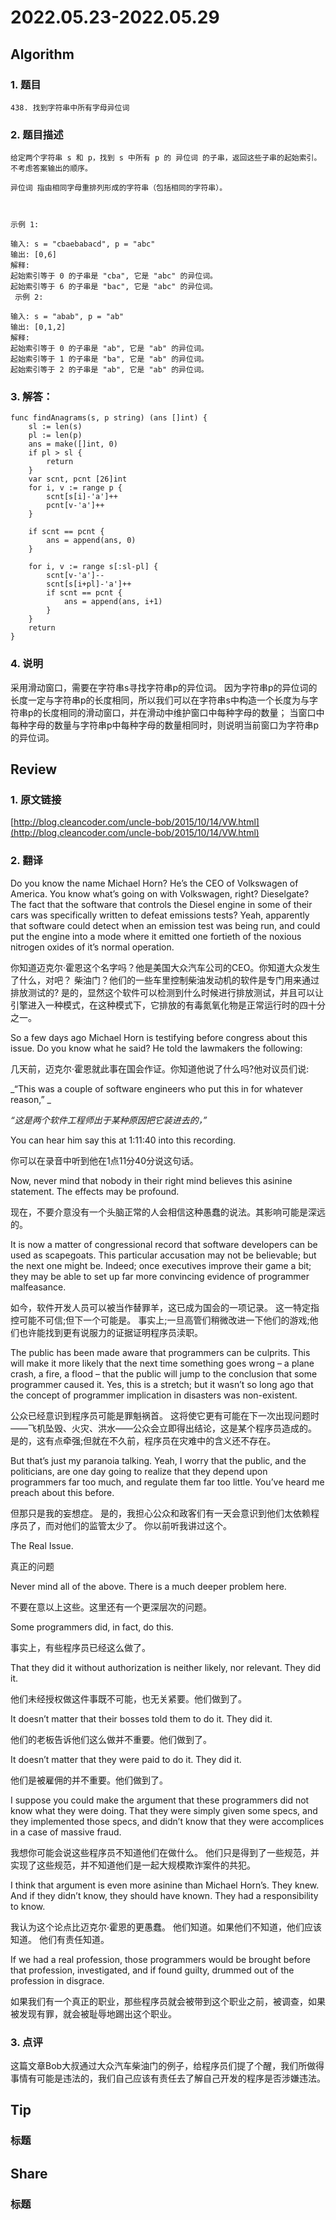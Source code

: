 # 2022.05.23-2022.05.29

## Algorithm
### 1. 题目
```
438. 找到字符串中所有字母异位词
```
### 2. 题目描述
```
给定两个字符串 s 和 p，找到 s 中所有 p 的 异位词 的子串，返回这些子串的起始索引。不考虑答案输出的顺序。

异位词 指由相同字母重排列形成的字符串（包括相同的字符串）。

 

示例 1:

输入: s = "cbaebabacd", p = "abc"
输出: [0,6]
解释:
起始索引等于 0 的子串是 "cba", 它是 "abc" 的异位词。
起始索引等于 6 的子串是 "bac", 它是 "abc" 的异位词。
 示例 2:

输入: s = "abab", p = "ab"
输出: [0,1,2]
解释:
起始索引等于 0 的子串是 "ab", 它是 "ab" 的异位词。
起始索引等于 1 的子串是 "ba", 它是 "ab" 的异位词。
起始索引等于 2 的子串是 "ab", 它是 "ab" 的异位词。
```

### 3. 解答：
```golang
func findAnagrams(s, p string) (ans []int) {
	sl := len(s)
	pl := len(p)
	ans = make([]int, 0)
	if pl > sl {
		return
	}
	var scnt, pcnt [26]int
	for i, v := range p {
		scnt[s[i]-'a']++
		pcnt[v-'a']++
	}

	if scnt == pcnt {
		ans = append(ans, 0)
	}

	for i, v := range s[:sl-pl] {
		scnt[v-'a']--
		scnt[s[i+pl]-'a']++
		if scnt == pcnt {
			ans = append(ans, i+1)
		}
	}
	return
}
```
### 4. 说明
采用滑动窗口，需要在字符串s寻找字符串p的异位词。
因为字符串p的异位词的长度一定与字符串p的长度相同，所以我们可以在字符串s中构造一个长度为与字符串p的长度相同的滑动窗口，并在滑动中维护窗口中每种字母的数量；
当窗口中每种字母的数量与字符串p中每种字母的数量相同时，则说明当前窗口为字符串p的异位词。

## Review
### 1. 原文链接
[http://blog.cleancoder.com/uncle-bob/2015/10/14/VW.html](http://blog.cleancoder.com/uncle-bob/2015/10/14/VW.html)

### 2. 翻译
Do you know the name Michael Horn? He’s the CEO of Volkswagen of America. You know what’s going on with Volkswagen, right? 
Dieselgate? The fact that the software that controls the Diesel engine in some of their cars was specifically written to defeat emissions tests? 
Yeah, apparently that software could detect when an emission test was being run, and could put the engine into a mode where it emitted one fortieth of the noxious nitrogen oxides of it’s normal operation.

你知道迈克尔·霍恩这个名字吗？他是美国大众汽车公司的CEO。你知道大众发生了什么，对吧？
柴油门？他们的一些车里控制柴油发动机的软件是专门用来通过排放测试的?
是的，显然这个软件可以检测到什么时候进行排放测试，并且可以让引擎进入一种模式，在这种模式下，它排放的有毒氮氧化物是正常运行时的四十分之一。

So a few days ago Michael Horn is testifying before congress about this issue. Do you know what he said? He told the lawmakers the following:

几天前，迈克尔·霍恩就此事在国会作证。你知道他说了什么吗?他对议员们说:

_“This was a couple of software engineers who put this in for whatever reason,” _

_“这是两个软件工程师出于某种原因把它装进去的，”_

You can hear him say this at 1:11:40 into this recording.

你可以在录音中听到他在1点11分40分说这句话。

Now, never mind that nobody in their right mind believes this asinine statement. The effects may be profound.

现在，不要介意没有一个头脑正常的人会相信这种愚蠢的说法。其影响可能是深远的。

It is now a matter of congressional record that software developers can be used as scapegoats. 
This particular accusation may not be believable; but the next one might be. 
Indeed; once executives improve their game a bit; they may be able to set up far more convincing evidence of programmer malfeasance.

如今，软件开发人员可以被当作替罪羊，这已成为国会的一项记录。
这一特定指控可能不可信;但下一个可能是。
事实上;一旦高管们稍微改进一下他们的游戏;他们也许能找到更有说服力的证据证明程序员渎职。

The public has been made aware that programmers can be culprits. 
This will make it more likely that the next time something goes wrong – a plane crash, a fire, a flood – that the public will jump to the conclusion that some programmer caused it. 
Yes, this is a stretch; but it wasn’t so long ago that the concept of programmer implication in disasters was non-existent.

公众已经意识到程序员可能是罪魁祸首。
这将使它更有可能在下一次出现问题时——飞机坠毁、火灾、洪水——公众会立即得出结论，这是某个程序员造成的。
是的，这有点牵强;但就在不久前，程序员在灾难中的含义还不存在。

But that’s just my paranoia talking. 
Yeah, I worry that the public, and the politicians, are one day going to realize that they depend upon programmers far too much, and regulate them far too little. 
You’ve heard me preach about this before.

但那只是我的妄想症。
是的，我担心公众和政客们有一天会意识到他们太依赖程序员了，而对他们的监管太少了。
你以前听我讲过这个。

The Real Issue.

真正的问题

Never mind all of the above. There is a much deeper problem here.

不要在意以上这些。这里还有一个更深层次的问题。

Some programmers did, in fact, do this.

事实上，有些程序员已经这么做了。

That they did it without authorization is neither likely, nor relevant. They did it.

他们未经授权做这件事既不可能，也无关紧要。他们做到了。

It doesn’t matter that their bosses told them to do it. They did it.

他们的老板告诉他们这么做并不重要。他们做到了。

It doesn’t matter that they were paid to do it. They did it.

他们是被雇佣的并不重要。他们做到了。

I suppose you could make the argument that these programmers did not know what they were doing. 
That they were simply given some specs, and they implemented those specs, and didn’t know that they were accomplices in a case of massive fraud.

我想你可能会说这些程序员不知道他们在做什么。
他们只是得到了一些规范，并实现了这些规范，并不知道他们是一起大规模欺诈案件的共犯。

I think that argument is even more asinine than Michael Horn’s. 
They knew. And if they didn’t know, they should have known. 
They had a responsibility to know.

我认为这个论点比迈克尔·霍恩的更愚蠢。
他们知道。如果他们不知道，他们应该知道。
他们有责任知道。

If we had a real profession, those programmers would be brought before that profession, investigated, and if found guilty, drummed out of the profession in disgrace.

如果我们有一个真正的职业，那些程序员就会被带到这个职业之前，被调查，如果被发现有罪，就会被耻辱地踢出这个职业。

### 3. 点评
这篇文章Bob大叔通过大众汽车柴油门的例子，给程序员们提了个醒，我们所做得事情有可能是违法的，我们自己应该有责任去了解自己开发的程序是否涉嫌违法。

## Tip
### 标题


## Share
### 标题